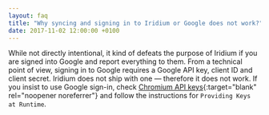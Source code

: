 ```yaml
---
layout: faq
title: "Why syncing and signing in to Iridium or Google does not work?"
date: 2017-11-02 12:00:00 +0100
---
```


While not directly intentional, it kind of defeats the purpose of Iridium if you are signed into Google and report everything to them. From a technical point of view, signing in to Google requires a Google API key, client ID and client secret. Iridium does not ship with one — therefore it does not work.
If you insist to use Google sign-in, check [Chromium API keys](http://www.chromium.org/developers/how-tos/api-keys "Chromium Developer How-To's"){:target="blank" rel="noopener noreferrer"} and follow the instructions for ```Providing Keys at Runtime```.     
